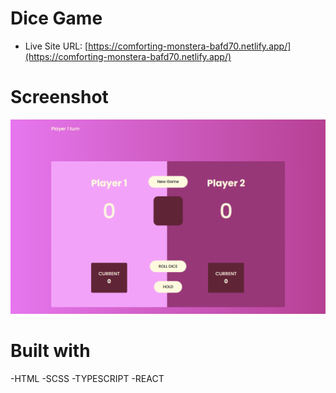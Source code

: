 # Dice Game
- Live Site URL: [https://comforting-monstera-bafd70.netlify.app/](https://comforting-monstera-bafd70.netlify.app/)

# Screenshot

![](./public/images/Capture.PNG)

# Built with

-HTML
-SCSS
-TYPESCRIPT
-REACT